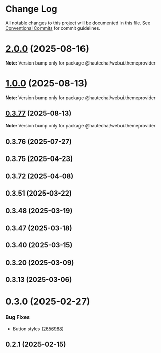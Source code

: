 # Change Log

All notable changes to this project will be documented in this file.
See [Conventional Commits](https://conventionalcommits.org) for commit guidelines.

# [2.0.0](https://github.com/HautechAI/webui/compare/@hautechai/webui.themeprovider@1.0.0...@hautechai/webui.themeprovider@2.0.0) (2025-08-16)

**Note:** Version bump only for package @hautechai/webui.themeprovider





# [1.0.0](https://github.com/HautechAI/webui/compare/@hautechai/webui.themeprovider@0.3.77...@hautechai/webui.themeprovider@1.0.0) (2025-08-13)

**Note:** Version bump only for package @hautechai/webui.themeprovider

## [0.3.77](https://github.com/HautechAI/webui/compare/@hautechai/webui.themeprovider@0.3.76...@hautechai/webui.themeprovider@0.3.77) (2025-08-13)

**Note:** Version bump only for package @hautechai/webui.themeprovider

## 0.3.76 (2025-07-27)

## 0.3.75 (2025-04-23)

## 0.3.72 (2025-04-08)

## 0.3.51 (2025-03-22)

## 0.3.48 (2025-03-19)

## 0.3.47 (2025-03-18)

## 0.3.40 (2025-03-15)

## 0.3.20 (2025-03-09)

## 0.3.13 (2025-03-06)

# 0.3.0 (2025-02-27)

### Bug Fixes

- Button styles ([2656988](https://github.com/HautechAI/webui/commit/2656988763cfa46585598d7a8840805249487753))

## 0.2.1 (2025-02-15)
